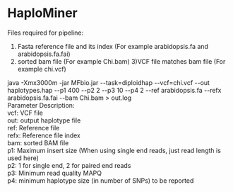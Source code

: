# HaploMiner
Files required for pipeline:
1) Fasta reference file and its index (For example arabidopsis.fa and arabidopsis.fa.fai)
2) sorted bam file (For example Chi.bam)
3)VCF file matches bam file (For example chi.vcf)


java -Xmx3000m -jar MFbio.jar --task=diploidhap --vcf=chi.vcf --out haplotypes.hap --p1 400 --p2 2 --p3 10 --p4 2 --ref arabidopsis.fa --refx arabidopsis.fa.fai --bam Chi.bam > out.log </br>
Parameter Description:</br>
vcf: VCF file</br>
out: output haplotype file</br>
ref: Reference file</br>
refx: Reference file index</br> 
bam: sorted BAM file</br>
p1: Maximum insert size (When using single end reads, just read length is used here)</br>
p2: 1 for single end, 2 for paired end reads</br>
p3: Minimum read quality MAPQ</br>
p4: minimum haplotype size (in number of SNPs) to be reported</br>


